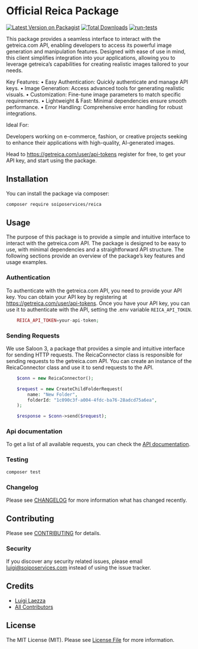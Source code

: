 # Official Reica Package


[![Latest Version on Packagist](https://img.shields.io/packagist/v/soiposervices/reica.svg?style=flat-square)](https://packagist.org/packages/soiposervices/reica)
[![Total Downloads](https://img.shields.io/packagist/dt/soiposervices/reica.svg?style=flat-square)](https://packagist.org/packages/soiposervices/reica)
[![run-tests](https://github.com/SoipoServices/reica-api/actions/workflows/tests.yml/badge.svg?branch=main)](https://github.com/SoipoServices/reica-api/actions/workflows/tests.yml)


This package provides a seamless interface to interact with the getreica.com API, enabling developers to access its powerful image generation and manipulation features. Designed with ease of use in mind, this client simplifies integration into your applications, allowing you to leverage getreica’s capabilities for creating realistic images tailored to your needs.

Key Features:
	•	Easy Authentication: Quickly authenticate and manage API keys.
	•	Image Generation: Access advanced tools for generating realistic visuals.
	•	Customization: Fine-tune image parameters to match specific requirements.
	•	Lightweight & Fast: Minimal dependencies ensure smooth performance.
	•	Error Handling: Comprehensive error handling for robust integrations.

Ideal For:

Developers working on e-commerce, fashion, or creative projects seeking to enhance their applications with high-quality, AI-generated images.

Head to https://getreica.com/user/api-tokens register for free, to get your API key, and start using the package.

## Installation

You can install the package via composer:

```bash
composer require soiposervices/reica
```

## Usage

The purpose of this package is to provide a simple and intuitive interface to interact with the getreica.com API. The package is designed to be easy to use, with minimal dependencies and a straightforward API structure. The following sections provide an overview of the package’s key features and usage examples.

### Authentication

To authenticate with the getreica.com API, you need to provide your API key. You can obtain your API key by registering at https://getreica.com/user/api-tokens. Once you have your API key, you can use it to authenticate with the API, setting the .env variable `REICA_API_TOKEN`.

```php
	REICA_API_TOKEN=your-api-token;
```

### Sending Requests

We use Saloon 3, a package that provides a simple and intuitive interface for sending HTTP requests. The ReicaConnector class is responsible for sending requests to the getreica.com API. You can create an instance of the ReicaConnector class and use it to send requests to the API.


```php
    $conn = new ReicaConnector();

    $request = new CreateChildFolderRequest(
        name: "New Folder",
        folderId: "1c090c3f-a004-4fdc-ba76-28adcd75a6ea",
    );

    $response = $conn->send($request);
```

### Api documentation

To get a list of all available requests, you can check the [API documentation](https://getreica.com/docs).

### Testing

```bash
composer test
```

### Changelog

Please see [CHANGELOG](CHANGELOG.md) for more information what has changed recently.

## Contributing

Please see [CONTRIBUTING](CONTRIBUTING.md) for details.

### Security

If you discover any security related issues, please email luigi@soiposervices.com instead of using the issue tracker.

## Credits

-   [Luigi Laezza](https://github.com/soiposervices)
-   [All Contributors](../../contributors)

## License

The MIT License (MIT). Please see [License File](LICENSE.md) for more information.
